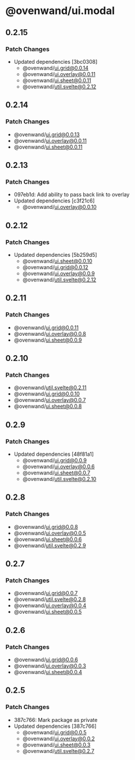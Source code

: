 # @ovenwand/ui.modal

## 0.2.15

### Patch Changes

- Updated dependencies [3bc0308]
  - @ovenwand/ui.grid@0.0.14
  - @ovenwand/ui.overlay@0.0.11
  - @ovenwand/ui.sheet@0.0.11
  - @ovenwand/util.svelte@0.2.12

## 0.2.14

### Patch Changes

- @ovenwand/ui.grid@0.0.13
- @ovenwand/ui.overlay@0.0.11
- @ovenwand/ui.sheet@0.0.11

## 0.2.13

### Patch Changes

- 097eb1d: Add ability to pass back link to overlay
- Updated dependencies [c3f21c6]
  - @ovenwand/ui.overlay@0.0.10

## 0.2.12

### Patch Changes

- Updated dependencies [5b259d5]
  - @ovenwand/ui.sheet@0.0.10
  - @ovenwand/ui.grid@0.0.12
  - @ovenwand/ui.overlay@0.0.9
  - @ovenwand/util.svelte@0.2.12

## 0.2.11

### Patch Changes

- @ovenwand/ui.grid@0.0.11
- @ovenwand/ui.overlay@0.0.8
- @ovenwand/ui.sheet@0.0.9

## 0.2.10

### Patch Changes

- @ovenwand/util.svelte@0.2.11
- @ovenwand/ui.grid@0.0.10
- @ovenwand/ui.overlay@0.0.7
- @ovenwand/ui.sheet@0.0.8

## 0.2.9

### Patch Changes

- Updated dependencies [48f81a1]
  - @ovenwand/ui.grid@0.0.9
  - @ovenwand/ui.overlay@0.0.6
  - @ovenwand/ui.sheet@0.0.7
  - @ovenwand/util.svelte@0.2.10

## 0.2.8

### Patch Changes

- @ovenwand/ui.grid@0.0.8
- @ovenwand/ui.overlay@0.0.5
- @ovenwand/ui.sheet@0.0.6
- @ovenwand/util.svelte@0.2.9

## 0.2.7

### Patch Changes

- @ovenwand/ui.grid@0.0.7
- @ovenwand/util.svelte@0.2.8
- @ovenwand/ui.overlay@0.0.4
- @ovenwand/ui.sheet@0.0.5

## 0.2.6

### Patch Changes

- @ovenwand/ui.grid@0.0.6
- @ovenwand/ui.overlay@0.0.3
- @ovenwand/ui.sheet@0.0.4

## 0.2.5

### Patch Changes

- 387c766: Mark package as private
- Updated dependencies [387c766]
  - @ovenwand/ui.grid@0.0.5
  - @ovenwand/ui.overlay@0.0.2
  - @ovenwand/ui.sheet@0.0.3
  - @ovenwand/util.svelte@0.2.7
